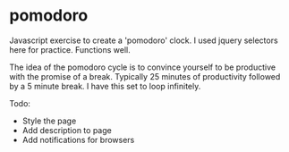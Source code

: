# pomodoro

Javascript exercise to create a 'pomodoro' clock. I used jquery selectors here for practice. Functions well.

The idea of the pomodoro cycle is to convince yourself to be productive with the promise of a break. Typically 25 minutes of productivity followed by a 5 minute break.
I have this set to loop infinitely.

Todo: 
* Style the page
* Add description to page
* Add notifications for browsers
